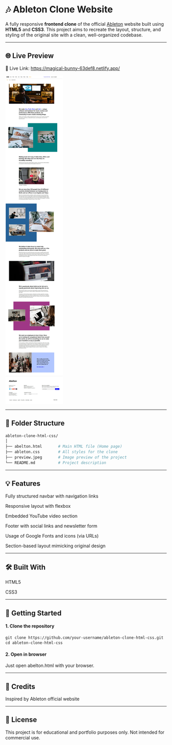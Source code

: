 # 🎶 Ableton Clone Website

A fully responsive **frontend clone** of the official [Ableton](https://www.ableton.com/) website built using **HTML5** and **CSS3**. This project aims to recreate the layout, structure, and styling of the original site with a clean, well-organized codebase.

---

## 🌐 Live Preview

🔗 Live Link: https://magical-bunny-63def8.netlify.app/

![Ableton Clone Preview](abelton.jpeg)

---

## 📁 Folder Structure

```bash
ableton-clone-html-css/
│
├── abelton.html       # Main HTML file (Home page)
├── ableton.css        # All styles for the clone
├── preview.jpeg       # Image preview of the project
└── README.md          # Project description
```

---

## 💡 Features
Fully structured navbar with navigation links

Responsive layout with flexbox

Embedded YouTube video section

Footer with social links and newsletter form

Usage of Google Fonts and icons (via URLs)

Section-based layout mimicking original design

---

## 🛠️ Built With
HTML5

CSS3

---

## 🚀 Getting Started
#### 1. Clone the repository
```
git clone https://github.com/your-username/ableton-clone-html-css.git
cd ableton-clone-html-css
```

#### 2. Open in browser
Just open abelton.html with your browser.

---

## 🤝 Credits
Inspired by Ableton official website

---

## 📃 License
This project is for educational and portfolio purposes only. Not intended for commercial use.

